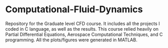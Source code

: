 # Computational-Fluid-Dynamics
Repository for the Graduate level CFD course. It includes all the projects I coded in C language, as well as the results. This course relied heavily on Partial Differential Equations, Aerospace Computational Techniques, and C programming. All the plots/figures were generated in MATLAB. 
